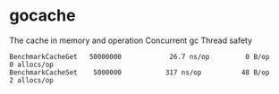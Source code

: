 # gocache
 The cache in memory and operation
 Concurrent gc
 Thread safety


    BenchmarkCacheGet	50000000	        26.7 ns/op	       0 B/op	       0 allocs/op
    BenchmarkCacheSet	 5000000	       317 ns/op	      48 B/op	       2 allocs/op

